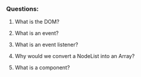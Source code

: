 ### Questions:
1. What is the DOM?
<!-- Stands for Document Object Model - is the interface of a webpage represented in object elements.  -->

2. What is an event?
<!-- Any interaction a user has with a webpage. -->

3. What is an event listener?
<!-- A method used to listen for events on a webpage to then run a callback function. -->

4. Why would we convert a NodeList into an Array?
<!-- To use array.prototype methods. NodeList is live collection of objects.  -->

5. What is a component? 
<!-- A reusable piece of code that is used to build new elements that share functionality with previous ones.  -->